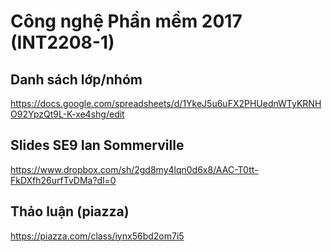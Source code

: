 # Công nghệ Phần mềm 2017 (INT2208-1)

## Danh sách lớp/nhóm

https://docs.google.com/spreadsheets/d/1YkeJ5u6uFX2PHUednWTyKRNHO92YpzQt9L-K-xe4shg/edit

## Slides SE9 Ian Sommerville

https://www.dropbox.com/sh/2gd8my4lqn0d6x8/AAC-T0tt-FkDXfh26urfTvDMa?dl=0

## Thảo luận (piazza)

https://piazza.com/class/iynx56bd2om7i5
